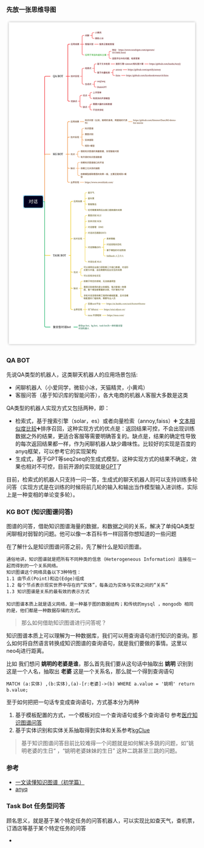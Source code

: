 ### 先放一张思维导图
![](../../images/nlp/人机对话/人机对话思维导图.png)

### QA BOT
先说QA类型的机器人，这类聊天机器人的应用场景包括:
- 闲聊机器人（小爱同学，微软小冰，天猫精灵，小黄鸡）
- 客服问答（基于知识库的智能问答），各大电商的机器人客服大多数是这类

QA类型的机器人实现方式又包括两种，即：
- 检索式，基于搜索引擎（solar，es）或者向量检索（annoy,faiss）➕ [文本相似度比较](work/nlp/相似度计算.md)➕排序召回，这种实现方式的优点是：返回结果可控，不会出现训练数据之外的结果，更适合客服等需要明确答复的。缺点是，结果的确定性导致的每次返回结果都一样，作为闲聊机器人缺少趣味性。比较好的实现是百度的anyq框架，可以参考它的实现架构
- 生成式，基于GPT等seq2seq的生成式模型。这种实现方式的结果不确定，效果也相对不可控，目前开源的实现就是[GPT](https://github.com/thu-coai/CDial-GPT)了

目前，检索式的机器人只支持一问一答，生成式的聊天机器人则可以支持训练多轮问答（实现方式是在训练的时候将前几轮的输入和输出当作模型输入进训练，实际上是一种变相的单论变多轮）。


### KG BOT (知识图谱问答)
图谱的问答，借助知识图谱海量的数据，和数据之间的关系，解决了单纯QA类型闲聊相对弱智的问题。他可以像一本百科书一样回答你想知道的一些问题

在了解什么是知识图谱问答之前，先了解什么是知识图谱。
```
通俗地讲，知识图谱就是把所有不同种类的信息（Heterogeneous Information）连接在一起而得到的一个关系网络。
知识图谱这个网络具备以下3种特性：
1.1 由节点(Point)和边(Edge)组成
1.2 每个节点表示现实世界中存在的“实体”，每条边为实体与实体之间的“关系”
1.3 知识图谱是关系的最有效的表示方式

知识图谱本质上就是语义网络，是一种基于图的数据结构；和传统的mysql ，mongodb 相同的是，他们都是一种数据存储的方式。
```

> 那么如何借助知识图谱进行问答呢？

知识图谱本质上可以理解为一种数据库，我们可以用查询语句进行知识的查询。那么如何将自然语言转换成知识图谱的查询语句，就是我们要做的事情。这里以neo4j进行距离。

比如 我们想问 **姚明的老婆是谁**，那么首先我们要从这句话中抽取出 **姚明** 识别到这是一个人名，抽取出 **老婆** 这是一个关系名，那么就一个得到查询语句
```
MATCH (a:实体) ,(b:实体),(a)-[r:老婆]->(b) WHERE a.value = '姚明' return b.value;
```

至于如何把把一句话专变成查询语句，方式基本分为两种
1. 基于模板配置的方式，一个模板对应一个查询语句或多个查询语句 参考[医疗知识图谱问答](https://github.com/zhihao-chen/QASystemOnMedicalGraph)
2. 基于实体识别和实体关系抽取得到实体和关系参考[kgClue](https://github.com/CLUEbenchmark/KgCLUE)

>基于知识图谱问答目前比较难得一个问题就是如何解决多跳的问题，如”姚明老婆的生日“ ，“姚明老婆妹妹的生日” 这种二跳甚至三跳的问题。


### 参考
- [ 一文读懂知识图谱（初学篇）](https://zhuanlan.zhihu.com/p/37057052)
- [anyq](https://github.com/baidu/AnyQ)

### Task Bot 任务型问答
顾名思义，就是基于某个特定任务的问答机器人，可以实现比如查天气，查机票，订酒店等基于某个特定任务的问答

- 